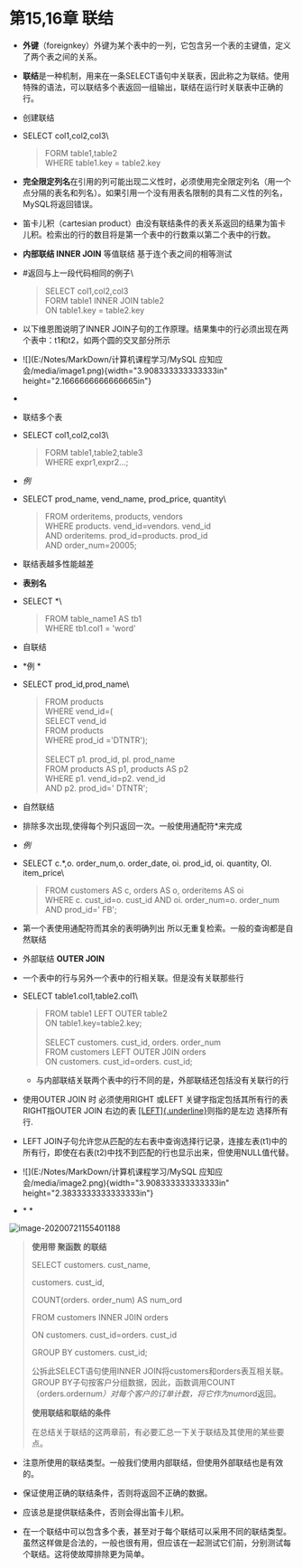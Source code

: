 # **第15,16章 联结**

- **外键**（foreignkey）外键为某个表中的一列，它包含另一个表的主键值，定义了两个表之间的关系。

- **联结**是一种机制，用来在一条SELECT语句中关联表，因此称之为联结。使用特殊的语法，可以联结多个表返回一组输出，联结在运行时关联表中正确的行。

- 创建联结

- SELECT col1,col2,col3\

  > FORM table1,table2\
  > WHERE table1.key = table2.key

- **完全限定列名**在引用的列可能出现二义性时，必须使用完全限定列名（用一个点分隔的表名和列名）。如果引用一个没有用表名限制的具有二义性的列名，MySQL将返回错误。

- 笛卡儿积（cartesian product）由没有联结条件的表关系返回的结果为笛卡儿积。检索出的行的数目将是第一个表中的行数乘以第二个表中的行数。

- **内部联结 INNER JOIN** 等值联结 基于连个表之间的相等测试

- \#返回与上一段代码相同的例子\

  > SELECT col1,col2,col3\
  > FORM table1 INNER JOIN table2\
  > ON table1.key = table2.key

- 以下维恩图说明了INNER JOIN子句的工作原理。结果集中的行必须出现在两个表中：t1和t2，如两个圆的交叉部分所示

- ![](E:/Notes/MarkDown/计算机课程学习/MySQL 应知应会/media/image1.png){width="3.908333333333333in" height="2.1666666666666665in"}

- 

- 联结多个表

- SELECT col1,col2,col3\

  > FORM table1,table2,table3\
  > WHERE expr1,expr2\...;

- *例*

- SELECT prod\_name, vend\_name, prod\_price, quantity\

  > FROM orderitems, products, vendors\
  > WHERE products. vend\_id=vendors. vend\_id\
  > AND orderitems. prod\_id=products. prod\_id\
  > AND order\_num=20005;

- 联结表越多性能越差

- **表别名**

- SELECT \*\

  > FROM table\_name1 AS tb1\
  > WHERE tb1.col1 = \'word\'

- 自联结

- *例 *

- SELECT prod\_id,prod\_name\

  > FROM products\
  > WHERE vend\_id=(\
  > SELECT vend\_id\
  > FROM products\
  > WHERE prod\_id =\'DTNTR\');\
  > \
  > SELECT p1. prod\_id, pl. prod\_name\
  > FROM products AS p1, products AS p2\
  > WHERE p1. vend\_id=p2. vend\_id\
  > AND p2. prod\_id=\' DTNTR\';

- 自然联结

- 排除多次出现,使得每个列只返回一次。一般使用通配符\*来完成

- *例*

- SELECT c.\*,o. order\_num,o. order\_date, oi. prod\_id, oi. quantity, OI. item\_price\

  > FROM customers AS c, orders AS o, orderitems AS oi\
  > WHERE c. cust\_id=o. cust\_id AND oi. order\_num=o. order\_num AND prod\_id=\' FB\';

- 第一个表使用通配符而其余的表明确列出 所以无重复检索。一般的查询都是自然联结

- 外部联结 **OUTER JOIN**

- 一个表中的行与另外一个表中的行相关联。但是没有关联那些行

- SELECT table1.col1,table2.col1\

  > FROM table1 LEFT OUTER table2\
  > ON table1.key=table2.key;\
  > \
  > SELECT customers. cust\_id, orders. order\_num\
  > FROM customers LEFT OUTER J0IN orders\
  > ON customers. cust\_id=orders. cust\_id;

  -   与内部联结关联两个表中的行不同的是，外部联结还包括没有关联行的行
-   使用OUTER JOIN 时 必须使用RIGHT 或LEFT 关键字指定包括其所有行的表 RIGHT指OUTER JOIN 右边的表 [[LEFT]{.underline}](https://www.yiibai.com/mysql/left-join.html)则指的是左边 选择所有行.
  -   LEFT JOIN子句允许您从匹配的左右表中查询选择行记录，连接左表(t1)中的所有行，即使在右表(t2)中找不到匹配的行也显示出来，但使用NULL值代替。
-   ![](E:/Notes/MarkDown/计算机课程学习/MySQL 应知应会/media/image2.png){width="3.908333333333333in" height="2.3833333333333333in"}
  -   \* *

  ![image-20200721155401188](C:\Users\94070\AppData\Roaming\Typora\typora-user-images\image-20200721155401188.png)

> **使用带 聚函数 的联结**
>
> SELECT customers. cust\_name,
>
> customers. cust\_id,
>
> COUNT(orders. order\_num) AS num\_ord
>
> FROM customers INNER J0IN orders
>
> ON customers. cust\_id=orders. cust\_id
>
> GROUP BY customers. cust\_id;
>
> 公拆此SELECT语句使用INNER JOIN将customers和orders表互相关联。GROUP BY子句按客户分组数据，因此，函数调用COUNT（orders.order*num）对每个客户的订单计数，将它作为num*ord返回。
>
> **使用联结和联结的条件**
>
> 在总结关于联结的这两章前，有必要汇总一下关于联结及其使用的某些要点。

-   注意所使用的联结类型。一般我们使用内部联结，但使用外部联结也是有效的。

-   保证使用正确的联结条件，否则将返回不正确的数据。

-   应该总是提供联结条件，否则会得出笛卡儿积。

-   在一个联结中可以包含多个表，甚至对于每个联结可以采用不同的联结类型。虽然这样做是合法的，一般也很有用，但应该在一起测试它们前，分别测试每个联结。这将使故障排除更为简单。

 